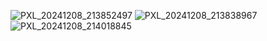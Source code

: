 ![PXL_20241208_213852497](https://github.com/user-attachments/assets/74538dce-7ce3-4c74-b3ec-b9efebbc3234)
![PXL_20241208_213838967](https://github.com/user-attachments/assets/938122df-b11d-49b5-be24-9825582bcfa2)
![PXL_20241208_214018845](https://github.com/user-attachments/assets/e3c328e9-7637-4c4d-bb87-f9569c9aae1f)
